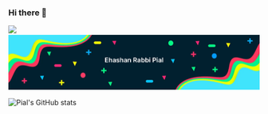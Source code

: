 ### Hi there 👋
<a href="https://visitcount.itsvg.in">
  <img src="https://visitcount.itsvg.in/api?id=ehashanpial&label=Profile%20Views&color=11&icon=5&pretty=false" />
</a>
<img src="https://github.com/EhasanPial/EhasanPial/blob/main/gitName.png" alt=”my banner”>

![Pial's GitHub stats](https://github-readme-stats.vercel.app/api?username=ehasanpial&show_icons=true&theme=radical)
